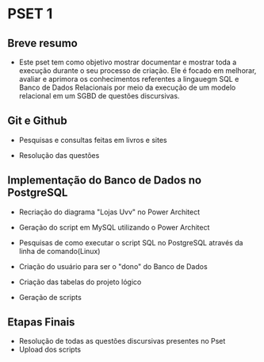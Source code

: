 
# PSET 1

## Breve resumo 

* Este pset tem como objetivo mostrar documentar e mostrar toda a execução durante o seu processo de criação. Ele é focado em melhorar, avaliar e aprimora os conhecimentos referentes a lingauegm SQL e Banco  de Dados Relacionais por meio da execução de um modelo relacional em um SGBD de questões discursivas.

## Git e Github

* Pesquisas e consultas feitas em livros e sites

* Resolução das questões


## Implementação do Banco de Dados no PostgreSQL
 
* Recriação do diagrama "Lojas Uvv" no Power Architect

* Geração do script em MySQL utilizando o Power Architect

* Pesquisas de como executar o script SQL no PostgreSQL através da linha de comando(Linux)

* Criação do usuário para ser o "dono" do Banco de Dados

* Criação das tabelas do projeto lógico

* Geração de scripts


## Etapas Finais

* Resolução de todas as questões discursivas presentes no Pset
* Upload dos scripts

 
